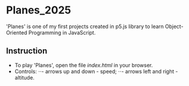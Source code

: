 # Planes_2025
'Planes' is one of my first projects created in p5.js library to learn Object-Oriented Programming in JavaScript.

## Instruction
- To play 'Planes', open the file _index.html_ in your browser.
- Controls:
⋅⋅- arrows up and down - speed;
⋅⋅- arrows left and right - altitude.

